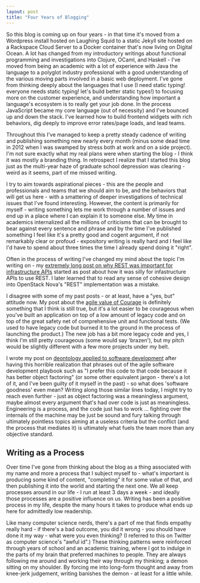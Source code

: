 ```yaml
---
layout: post
title: "Four Years of Blogging"
---
```


So this blog is coming up on four years - in that time it's moved from a Wordpress install hosted on Laughing Squid to a static Jekyll site hosted on a Rackspace Cloud Server to a Docker container that's now living on Digital Ocean.  A lot has changed from my introductory writings about functional programming and investigations into Clojure, OCaml, and Haskell - I've moved from being an academic with a lot of experience with Java the language to a polyglot industry professional with a good understanding of the various moving parts involved in a basic web deployment.  I've gone from thinking deeply about the languages that I use (I need static typing!  everyone needs static typing!  let's build better static types!) to focusing more on the customer experience, and understanding how important a language's ecosystem is to really get your job done.  In the process JavaScript became my core language (out of necessity) and I've bounced up and down the stack.  I've learned how to build frontend widgets with rich behaviors, dig deeply to improve error rates/page loads, and lead teams.

Throughout this I've managed to keep a pretty steady cadence of writing and publishing something new nearly every month (minus some dead time in 2012 when I was swamped by stress both at work and on a side project).  I'm not sure exactly what my real plans were when starting the blog - I think it was mostly a branding thing.  In retrospect I realize that I started this blog just as the multi-year haze of graduate school depression was clearing - weird as it seems, part of me missed writing.

I try to aim towards aspirational pieces - this are the people and professionals and teams that we should aim to be, and the behaviors that will get us here - with a smattering of deeper investigations of technical issues that I've found interesting.  However, the content is primarily for myself - writing something lets me work through a number of issues and end up in a place where I can explain it to someone else.  My time in academics internalized all the millions of criticisms that can be brought to bear against every sentence and phrase and by the time I've published something I feel like it's a pretty good and cogent argument, if not remarkably clear or profoud - expository writing is really hard and I feel like I'd have to spend about three times the time I already spend doing it "right".

Often in the process of writing I've changed my mind about the topic I'm writing on - my [extremely long post on why REST was important for infrastructure APIs](/2014/04/02/client-challenges-for-infrastructure-apis.html) started as post about how it was silly for infastructure APIs to use REST.  I later learned that to read any sense of cohesive design into OpenStack Nova's "REST" implementation was a mistake.

I disagree with some of my past posts - or at least, have a "yes, but" attitude now.  My post about the [agile value of Courage](/2012/08/08/courage.html) is definitely something that I think is still true, but it's a lot easier to be courageous when you've built an application on top of a low amount of legacy code and on top of the great safety net of comprehensive unit and functional tests.  (We used to have legacy code but burned it to the ground in the process of launching the product.)  The new job has a bit more legacy code and yes, I think I'm still pretty courageous (some would say 'brazen'), but my pitch would be slightly different with a few more projects under my belt.

I wrote my post on [deontology applied to software development](/2013/12/03/deontological-software-development.html) after having this horrible realization that phrases out of the agile software development playbook such as "I prefer this code to that code because it has better object factoring" (or some other equivalent jargon - there's a lot of it, and I've been guilty of it myself in the past) - so what does 'software goodness' even mean?  Writing along those similar lines today, I might try to reach even further - just as object factoring was a meaningless argument, maybe almost every argument that's had over code is just as meaningless.  Engineering is a process, and the code just has to work ... fighting over the internals of the machine may be just be sound and fury talking through ultimately pointless topics aiming at a useless criteria but the conflict (and the process that mediates it) is ultimately what fuels the team more than any objective standard.

## Writing as a Process

Over time I've gone from thinking about the blog as a thing associated with my name and more a process that I subject myself to - what's important is producing some kind of content, "completing" it for some value of that, and then publishing it into the world and starting the next one.  We all keep processes around in our life - I run at least 3 days a week - and ideally those processes are a positive influence on us.  Writing has been a positive process in my life, despite the many hours it takes to produce what ends up here for admittedly low readership.

Like many computer science nerds, there's a part of me that finds empathy really hard - if there's a bad outcome, you did it wrong - you should have done it my way - what were you even thinking?  (I referred to this on Twitter as computer science's "awful id".)  These thinking patterns were reinforced through years of school and an academic training, where I got to indulge in the parts of my brain that preferred machines to people.  They are always following me around and working their way through my thinking; a demon sitting on my shoulder.  By forcing me into long-form thought and away from knee-jerk judgement, writing banishes the demon - at least for a little while.
